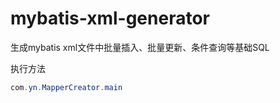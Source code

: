 # mybatis-xml-generator
生成mybatis xml文件中批量插入、批量更新、条件查询等基础SQL

执行方法
```java
com.yn.MapperCreator.main
```